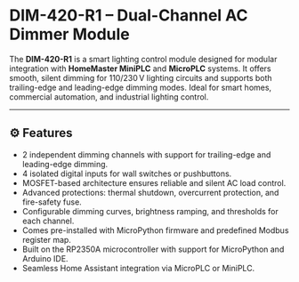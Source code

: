 # DIM-420-R1 – Dual-Channel AC Dimmer Module

The **DIM-420-R1** is a smart lighting control module designed for modular integration with **HomeMaster MiniPLC** and **MicroPLC** systems. It offers smooth, silent dimming for 110/230 V lighting circuits and supports both trailing-edge and leading-edge dimming modes. Ideal for smart homes, commercial automation, and industrial lighting control.

---

## ⚙️ Features

- 2 independent dimming channels with support for trailing-edge and leading-edge dimming.
- 4 isolated digital inputs for wall switches or pushbuttons.
- MOSFET-based architecture ensures reliable and silent AC load control.
- Advanced protections: thermal shutdown, overcurrent protection, and fire-safety fuse.
- Configurable dimming curves, brightness ramping, and thresholds for each channel.
- Comes pre-installed with MicroPython firmware and predefined Modbus register map.
- Built on the RP2350A microcontroller with support for MicroPython and Arduino IDE.
- Seamless Home Assistant integration via MicroPLC or MiniPLC.
